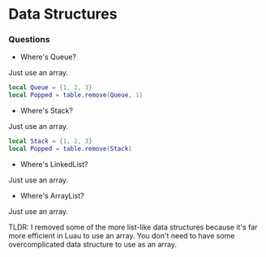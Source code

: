 # Data Structures

### Questions

- Where's Queue?

Just use an array.

```lua
local Queue = {1, 2, 3}
local Popped = table.remove(Queue, 1)
```

- Where's Stack?

Just use an array.

```lua
local Stack = {1, 2, 3}
local Popped = table.remove(Stack)
```

- Where's LinkedList?

Just use an array.

- Where's ArrayList?

Just use an array.

TLDR: I removed some of the more list-like data structures because it's far more efficient in Luau to use an array. You don't
need to have some overcomplicated data structure to use as an array.